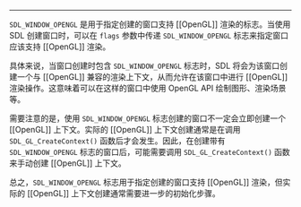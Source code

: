 
---
`SDL_WINDOW_OPENGL` 是用于指定创建的窗口支持 [[OpenGL]] 渲染的标志。当使用 SDL 创建窗口时，可以在 `flags` 参数中传递 `SDL_WINDOW_OPENGL` 标志来指定窗口应该支持 [[OpenGL]] 渲染。

具体来说，当窗口创建时包含 `SDL_WINDOW_OPENGL` 标志时，SDL 将会为该窗口创建一个与 [[OpenGL]] 兼容的渲染上下文，从而允许在该窗口中进行 [[OpenGL]] 渲染操作。这意味着可以在这样的窗口中使用 OpenGL API 绘制图形、渲染场景等。

需要注意的是，使用 `SDL_WINDOW_OPENGL` 标志创建的窗口不一定会立即创建一个 [[OpenGL]] 上下文。实际的 [[OpenGL]] 上下文创建通常是在调用 `SDL_GL_CreateContext()` 函数后才会发生。因此，在创建带有 `SDL_WINDOW_OPENGL` 标志的窗口后，可能需要调用 `SDL_GL_CreateContext()` 函数来手动创建 [[OpenGL]] 上下文。

总之，`SDL_WINDOW_OPENGL` 标志用于指定创建的窗口支持 [[OpenGL]] 渲染，但实际的 [[OpenGL]] 上下文创建通常需要进一步的初始化步骤。